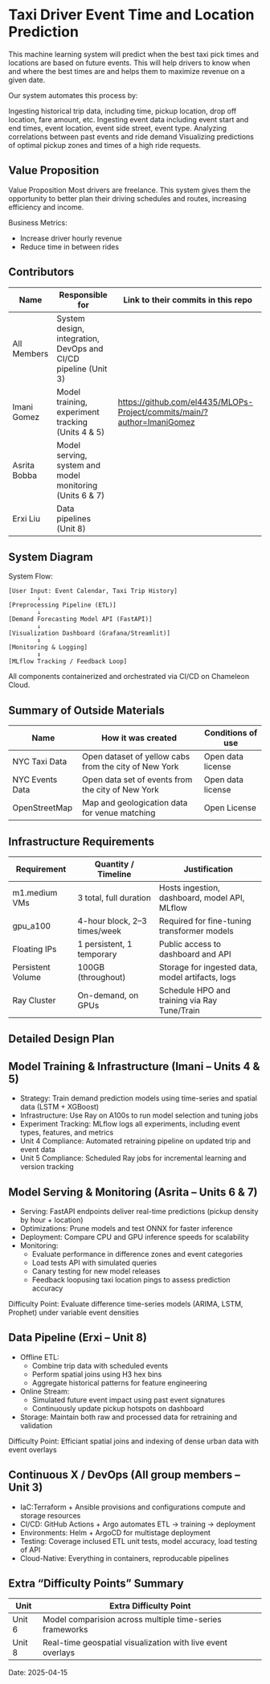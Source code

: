Taxi Driver Event Time and Location Prediction
=======================================

This machine learning system will predict when the best taxi pick times and locations are based on future events. This will help drivers to know when and where the best times are and helps them to maximize revenue on a given date. 

Our system automates this process by:

Ingesting historical trip data, including time, pickup location, drop off location, fare amount, etc. 
Ingesting event data including event start and end times, event location, event side street, event type. 
Analyzing correlations between past events and ride demand
Visualizing predictions of optimal pickup zones and times of a high ride requests. 

Value Proposition
-----------------
Value Proposition
Most drivers are freelance. This system gives them the opportunity to better plan their driving schedules and routes, increasing efficiency and income. 

Business Metrics:
- Increase driver hourly revenue
- Reduce time in between rides


Contributors
------------
| Name         | Responsible for                                                  | Link to their commits in this repo |
|--------------|------------------------------------------------------------------|------------------------------------|
| All Members  | System design, integration, DevOps and CI/CD pipeline (Unit 3)   |                                    |
| Imani Gomez  | Model training, experiment tracking (Units 4 & 5)                | https://github.com/el4435/MLOPs-Project/commits/main/?author=ImaniGomez |
| Asrita Bobba | Model serving, system and model monitoring (Units 6 & 7)         |                                    |
| Erxi Liu     | Data pipelines (Unit 8)       |                                  |

System Diagram
--------------
System Flow:

    [User Input: Event Calendar, Taxi Trip History]
            ↓
    [Preprocessing Pipeline (ETL)]
            ↓
    [Demand Forecasting Model API (FastAPI)]
            ↓
    [Visualization Dashboard (Grafana/Streamlit)]
            ↕
    [Monitoring & Logging]
            ↕
    [MLflow Tracking / Feedback Loop]

All components containerized and orchestrated via CI/CD on Chameleon Cloud.

Summary of Outside Materials
----------------------------
| Name              | How it was created                                                | Conditions of use                     |
|-------------------|-------------------------------------------------------------------|---------------------------------------|
| NYC Taxi Data     | Open dataset of yellow cabs from the city of New York             | Open data license                     |
| NYC Events Data   | Open data set of events from the city of New York                 | Open data license                     |
| OpenStreetMap     | Map and geologication data for venue matching                     | Open License                          |

Infrastructure Requirements
---------------------------
| Requirement       | Quantity / Timeline                         | Justification                                          |
|-------------------|---------------------------------------------|--------------------------------------------------------|
| m1.medium VMs     | 3 total, full duration                      | Hosts ingestion, dashboard, model API, MLflow          |
| gpu_a100          | 4-hour block, 2–3 times/week                | Required for fine-tuning transformer models            |
| Floating IPs      | 1 persistent, 1 temporary                   | Public access to dashboard and API                     |
| Persistent Volume | 100GB (throughout)                          | Storage for ingested data, model artifacts, logs       |
| Ray Cluster       | On-demand, on GPUs                          | Schedule HPO and training via Ray Tune/Train           |

Detailed Design Plan
--------------------

Model Training & Infrastructure (Imani – Units 4 & 5)
-----------------------------------------------------
- Strategy: Train demand prediction models using time-series and spatial data (LSTM + XGBoost)
- Infrastructure: Use Ray on A100s to run model selection and tuning jobs
- Experiment Tracking: MLflow logs all experiments, including event types, features, and metrics
- Unit 4 Compliance: Automated retraining pipeline on updated trip and event data
- Unit 5 Compliance: Scheduled Ray jobs for incremental learning and version tracking

Model Serving & Monitoring (Asrita – Units 6 & 7)
-------------------------------------------------
- Serving: FastAPI endpoints deliver real-time predictions (pickup density by hour + location)
- Optimizations: Prune models and test ONNX for faster inference
- Deployment: Compare CPU and GPU inference speeds for scalability
- Monitoring:
  - Evaluate performance in difference zones and event categories
  - Load tests API with simulated queries
  - Canary testing for new model releases
  - Feedback loopusing taxi location pings to assess prediction accuracy

Difficulty Point:
Evaluate difference time-series models (ARIMA, LSTM, Prophet) under variable event densities

Data Pipeline (Erxi – Unit 8)
-----------------------------
- Offline ETL:
  - Combine trip data with scheduled events
  - Perform spatial joins using H3 hex bins
  - Aggregate historical patterns for feature engineering
- Online Stream:
  - Simulated future event impact using past event signatures
  - Continuously update pickup hotspots on dashboard
- Storage: Maintain both raw and processed data for retraining and validation
  
Difficulty Point:
Efficiant spatial joins and indexing of dense urban data with event overlays

Continuous X / DevOps (All group members – Unit 3)
-------------------------------------
- IaC:Terraform + Ansible provisions and configurations compute and storage resources
- CI/CD: GitHub Actions + Argo automates ETL -> training -> deployment
- Environments: Helm + ArgoCD for multistage deployment
- Testing: Coverage inclused ETL unit tests, model accuracy, load testing of API
- Cloud-Native: Everything in containers, reproducable pipelines

Extra “Difficulty Points” Summary
---------------------------------
| Unit   | Extra Difficulty Point                                      |
|--------|-------------------------------------------------------------|
| Unit 6 | Model comparision across multiple time-series frameworks    |
| Unit 8 | Real-time geospatial visualization with live event overlays |

Date: 2025-04-15


